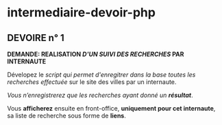 # intermediaire-devoir-php

## DEVOIRE n° 1

**DEMANDE: REALISATION _D'UN SUIVI DES RECHERCHES_ PAR INTERNAUTE**

Dévelopez le _script qui permet d'enregitrer dans la base toutes les recherches effectuée_ sur le site des villes par un internaute.

_Vous n’enregistrerez que les recherches ayant donné un **résultat**_.

Vous **afficherez** ensuite en front-office, **uniquement pour cet internaute**, sa liste de recherche sous forme de **liens**.

